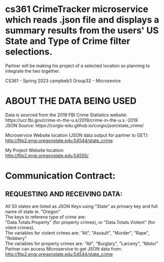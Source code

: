 # cs361 CrimeTracker microservice which reads .json file and displays a summary results from the users' US State and Type of Crime filter selections.
Partner will be making his project of a selected location so planning to integrate the two together.

CS361 - Spring 2023
campbeb3
Group32 - Microsevice

<h1> ABOUT THE DATA BEING USED </h1>
Data is sourced from the 2019 FBI Crime Statistics website: https://ucr.fbi.gov/crime-in-the-u.s/2019/crime-in-the-u.s.-2019
<br>
JSON Source: https://corgis-edu.github.io/corgis/json/state_crime/
 
Microservice Website location (JSON data output for partner to GET): 
<br>
http://flip2.engr.oregonstate.edu:54544/state_crime


My Project Website location:
<br>
http://flip2.engr.oregonstate.edu:54555/


<h1> Communication Contract:</h1>

<h2> REQUESTING AND RECEIVING DATA: </h2>

All 50 states are listed as JSON Keys using "State" as primary key and full name of state ie. "Oregon"
<br>
The keys to referene type of crime are: <br>
"Data.Totals.Property" (for property crimes), or "Data.Totals.Violent" (for vilent crimes).
<br>
The variables for violent crimes are: "All", "Assault", "Murder", "Rape", "Robbery"
<br>
The variables for property crimes are: "All", "Burglary", "Larceny", "Motor"
<br>
Partner can access Microservice to get JSON data from: http://flip2.engr.oregonstate.edu:54544/state_crime







